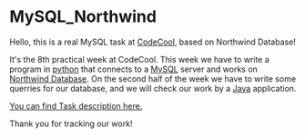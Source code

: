 # MySQL_Northwind
Hello, this is a real MySQL task at [CodeCool](https://www.codecool.com/), based on Northwind Database!

It's the 8th practical week at CodeCool. This week we have to write a program in [python](https://www.python.org/) that connects to a [MySQL](https://dev.mysql.com/) server and works on [Northwind Database](https://theaccessbuddy.wordpress.com/2011/07/03/northwind-database-explained/).
On the second half of the week we have to write some querries for our database, and we will check our work by a [Java](https://www.java.com/en/) application.

[You can find Task description here.](description.md)

Thank you for tracking our work!
